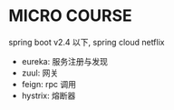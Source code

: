 # MICRO COURSE

spring boot v2.4 以下, spring cloud netflix 

- eureka: 服务注册与发现
- zuul: 网关
- feign: rpc 调用
- hystrix: 熔断器